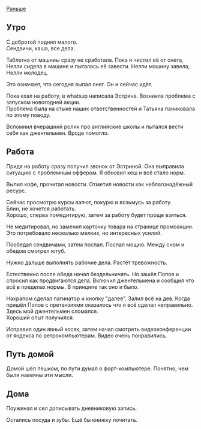 [Раньше](2019.12.16.md)
## Утро
С добротой поднял малого.  
Сендвичи, каша, все дела.

Таблетка от машниы сразу не сработала. Пока я чистил её от снега, Нелли сидела в машине и пыталась её завести. Нелли машину завела, Нелли молодец.

Это означает, что сегодня выпал снег. Он и сейчас идёт.

Пока ехал на работу, в whatsup написала Эстрина. Возникла проблема с запуском новогодней акции.  
Проблема была на стыке наших ответственностей и Татьяна паниковала по этому поводу.

Вспомнил вчерашний ролик про английские школы и пытался вести себя как джентельмен. Вроде помогло.
## Работа
Придя на работу сразу получил звонок от Эстриной. Она выправила ситуацию с проблемным оффером. Я обновил кеш и всё стало норм.

Выпил кофе, прочитал новости. Отметил новости как неблагонадёжный ресурс.

Сейчас просмотрю курсы валют, покурю и возьмусь за работу.  
Блин, не хочется работать.  
Хорошо, сперва помедитирую, затем за работу будет проще взяться.

Не медитировал, но заменил карточку товара на странице промоакции.  
Это потребовало несколько мелких, но интересных усилий.

Пообедал сендвичами, затем поспал. Поспал мощно. Между сном и обедом смотрел ютуб.

Нужно дальше выполнять рабочие дела. Растёт тревожность.

Естественно после обеда начал бездельничать. Но зашёл Попов и спросил как продвигаются дела. Включил джентельмена и сообщил что всё в пределах нормы. В принципе так оно и было.

Нахрапом сделал пагинатор и кнопку "далее". Залил всё на дев. Когда пришёл Попов с претензиями оказалось что я всё сделал неправильно. Здесь мой джентельмен сломался.  
Хороший опыт получился.

Исправил один явный косяк, затем начал смотреть видеоконференции от яндекса по ретрокомпьютерам. Видео очень понравились.
## Путь домой
Домой шёл пешком, по пути думал о форт-компьютере. Понятно, чем были навеяны эти мысли.
## Дома
Поужинал и сел дописывать дневниковую запись.

Остались посуда и зубы. Ещё бы книжку почитать.